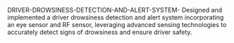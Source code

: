 DRIVER-DROWSINESS-DETECTION-AND-ALERT-SYSTEM-
Designed and implemented a driver drowsiness detection and alert system incorporating an eye sensor and RF sensor, leveraging advanced sensing technologies to accurately detect signs of drowsiness and ensure driver safety.
